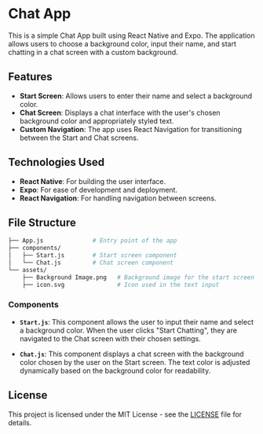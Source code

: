 
# Chat App

This is a simple Chat App built using React Native and Expo. The application allows users to choose a background color, input their name, and start chatting in a chat screen with a custom background.

## Features

- **Start Screen**: Allows users to enter their name and select a background color.
- **Chat Screen**: Displays a chat interface with the user's chosen background color and appropriately styled text.
- **Custom Navigation**: The app uses React Navigation for transitioning between the Start and Chat screens.

## Technologies Used

- **React Native**: For building the user interface.
- **Expo**: For ease of development and deployment.
- **React Navigation**: For handling navigation between screens.

## File Structure

```bash
├── App.js              # Entry point of the app
├── components/
│   ├── Start.js        # Start screen component
│   └── Chat.js         # Chat screen component
└── assets/
    ├── Background Image.png   # Background image for the start screen
    ├── icon.svg               # Icon used in the text input
```

### Components

- **`Start.js`**: This component allows the user to input their name and select a background color. When the user clicks "Start Chatting", they are navigated to the Chat screen with their chosen settings.

- **`Chat.js`**: This component displays a chat screen with the background color chosen by the user on the Start screen. The text color is adjusted dynamically based on the background color for readability.


## License

This project is licensed under the MIT License - see the [LICENSE](LICENSE) file for details.
